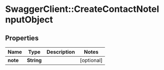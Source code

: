 # SwaggerClient::CreateContactNoteInputObject

## Properties
Name | Type | Description | Notes
------------ | ------------- | ------------- | -------------
**note** | **String** |  | [optional] 


